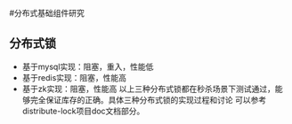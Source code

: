 #分布式基础组件研究
## 分布式锁
- 基于mysql实现：阻塞，重入，性能低
- 基于redis实现：阻塞，性能高
- 基于zk实现：阻塞，性能高 
以上三种分布式锁都在秒杀场景下测试通过，能够完全保证库存的正确。具体三种分布式锁的实现过程和讨论 可以参考distribute-lock项目doc文档部分。
